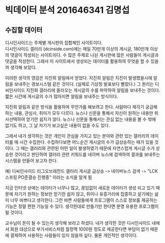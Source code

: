 # 빅데이터 분석 201646341 김명섭

## 수집할 데이터
디시인사이드는 주제별 게시판의 집합체인 사이트이다.  
디시인사이드 갤러리 (dcinside.com)에는 매일 70만개 이상의 게시글, 180만개 이상의 댓글이 작성되는 사이트이다. 
수 많은 주제로 나뉜 게시판에 많은 사람들이 게시글과 댓글을 작성한다. 
그래서 이 사이트에서 생성되는 데이터를 활용하여 무엇을 할 수 있을까 생각해 보았다.

이러한 생각의 영감은 지진희 알림에서 얻었다. 지진희 알림은 지진이 발생했을시에 알림을 보내주는 경보시스템 같은 것이다. (실제로 기상청 발표보다 빨랐다.) 그 원리는 디씨인사이드 지진희 갤러리에 올라오는 게시글의 수를 파악하여 알림을 보내주는 것이다. 짧은 시간에 게시글의 수가 많아지면 알림을 보내주는 방식이다.

지진희 알림과 같은 방식을 활용하여 무언가를 해보려고 한다. 사람마다 제각기 궁금해하는 내용, 관심사, 취미가 모두 다르다. 뉴스나 신문을 통해서 자신이 원하는 내용만 취사선택하여 얻기란 쉽지가 않다. 뉴스나 신문을 통해서는 관심 없는 내용을 볼 수 밖에 없기도 하고, 그 날 자기가 보고싶은 내용이 없을 수도 있다. 

그래서 내가 생각하는 것은 개인이 관심을 가지고 있는 분야와 관련 있는 갤러리의 데이터를 매 시간 수집한다. 수집하다보면 어느순간 게시글의 수가 급상승하는 때가 있을 것이다. 그 때는 갤러리와 관련된 어떤 일이 발생하였기 때문에 자연스럽게 게시글 수가 상승한 것이라고 판단하여 갤러리 관련 키워드를 네이버 뉴스에 검색하여 결과를 보내주는 시스템을 만들어 보고자 한다. 

예) 디씨인사이드 리그오브레전드 갤러리 게시글 급상승 -> 네이버뉴스 검색 -> "LCK스프링 PO준결승 진행중" 이라는 소식을 알게 됨

지금 인터넷 상에는 데이터가 너무나 많고, 끊임없이 새로운 데이터가 생성 되고 있기 때문에 자기가 원하는 정보만 얻기란 쉽지 않고, 취미나 유흥거리에 집중하고 살기에는 삶이 너무 바쁘다고 생각한다. 그런 바쁜 사람들에게 프로그램이 스스로 정보를 제공하는 기능은 정말 편한 기능일 수 있다. 생각한대로 만들기만 한다면 분명 유용한 프로그램이 될 것이다. 

교수님이 돈이 될 수 있는지 생각해 보라고 하셨다. 내가 생각한 것은 디시인사이드 내에서 회원 대상으로 부가서비스처럼 월정액 1000원 정도로 제공한다면 부담이 없기 때문에 결제하여 사용하는 사람들이 있지 않을까 싶다. 물론 개인적인 생각이다. 

